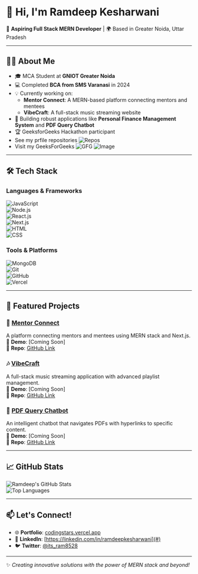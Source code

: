 # 👋 Hi, I'm Ramdeep Kesharwani  

🚀 **Aspiring Full Stack MERN Developer** | 🌍 Based in Greater Noida, Uttar Pradesh  

---

## 👨‍💻 About Me  

- 🎓 MCA Student at **GNIOT Greater Noida**  
- 💻 Completed **BCA from SMS Varanasi** in 2024  
- 💡 Currently working on:  
  - **Mentor Connect**: A MERN-based platform connecting mentors and mentees  
  - **VibeCraft**: A full-stack music streaming website  
- 🌟 Building robust applications like **Personal Finance Management System** and **PDF Query Chatbot**  
- 🏆 GeeksforGeeks Hackathon participant
- See my prfile repositories ![Repos](https://github.com/ram8528?tab=repositories )
- Visit my GeeksForGeeks  ![GFG]([https://geeksforgeeks.org/skcoder123](https://www.geeksforgeeks.org/user/skcoder123/))
![Image](https://media.geeksforgeeks.org/auth/profile/idf36h8pgy3ddxfxnatz)
---

## 🛠️ Tech Stack  

### Languages & Frameworks  
![JavaScript](https://img.shields.io/badge/-JavaScript-F7DF1E?logo=javascript&logoColor=black)  
![Node.js](https://img.shields.io/badge/-Node.js-339933?logo=node.js&logoColor=white)  
![React.js](https://img.shields.io/badge/-React.js-61DAFB?logo=react&logoColor=black)  
![Next.js](https://img.shields.io/badge/-Next.js-000000?logo=next.js&logoColor=white)  
![HTML](https://img.shields.io/badge/-HTML-E34F26?logo=html5&logoColor=white)  
![CSS](https://img.shields.io/badge/-CSS-1572B6?logo=css3&logoColor=white)  

### Tools & Platforms  
![MongoDB](https://img.shields.io/badge/-MongoDB-47A248?logo=mongodb&logoColor=white)  
![Git](https://img.shields.io/badge/-Git-F05032?logo=git&logoColor=white)  
![GitHub](https://img.shields.io/badge/-GitHub-181717?logo=github&logoColor=white)  
![Vercel](https://img.shields.io/badge/-Vercel-000000?logo=vercel&logoColor=white)  

---

## 🚀 Featured Projects  

### 🌟 [Mentor Connect](#)  
A platform connecting mentors and mentees using MERN stack and Next.js.  
🔗 **Demo**: [Coming Soon]  
🔗 **Repo**: [GitHub Link](#)  

### 🎶 [VibeCraft](#)  
A full-stack music streaming application with advanced playlist management.  
🔗 **Demo**: [Coming Soon]  
🔗 **Repo**: [GitHub Link](#)  

### 📖 [PDF Query Chatbot](#)  
An intelligent chatbot that navigates PDFs with hyperlinks to specific content.  
🔗 **Demo**: [Coming Soon]  
🔗 **Repo**: [GitHub Link](#)  

---

## 📈 GitHub Stats  

![Ramdeep's GitHub Stats](https://github-readme-stats.vercel.app/api?username=ram8528&show_icons=true&theme=radical)  
![Top Languages](https://github-readme-stats.vercel.app/api/top-langs/?username=ram8528&layout=compact&theme=radical)  

---

## 📫 Let's Connect!  

- 🌐 **Portfolio**: [codingstars.vercel.app](#)  
- 💼 **LinkedIn**: [https://linkedin.com/in/ramdeepkesharwani](#)  
- 🐦 **Twitter**: [@its_ram8528](#)  

---

✨ *Creating innovative solutions with the power of MERN stack and beyond!*  
